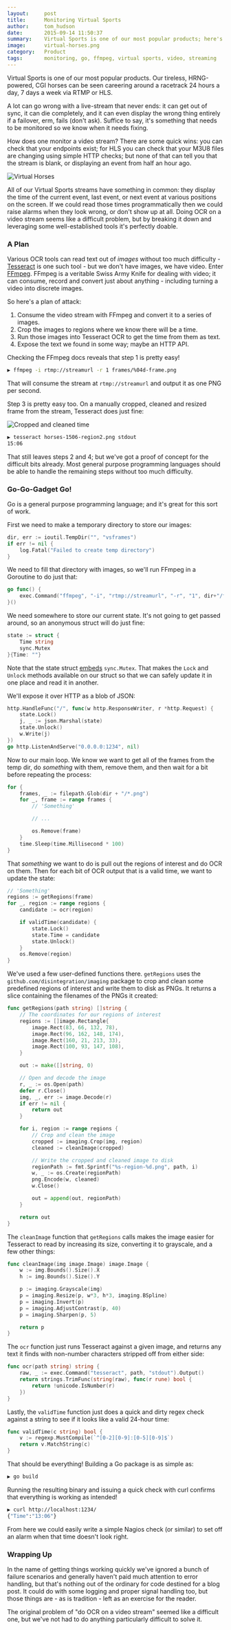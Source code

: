 ```yaml
---
layout:     post
title:      Monitoring Virtual Sports
author:     tom_hudson
date:       2015-09-14 11:50:37
summary:    Virtual Sports is one of our most popular products; here's one of the ways we improved our monitoring of it.
image:      virtual-horses.png
category:   Product
tags:       monitoring, go, ffmpeg, virtual sports, video, streaming
---
```


Virtual Sports is one of our most popular products. Our tireless, HRNG-powered, CGI horses can be seen
careering around a racetrack 24 hours a day, 7 days a week via RTMP or HLS.

A lot can go wrong with a live-stream that never ends: it can get out of sync, it can die completely,
and it can even display the wrong thing entirely if a failover, erm, fails (don't ask). Suffice to say, it's
something that needs to be monitored so we know when it needs fixing.

How does one monitor a video stream? There are some quick wins: you can check that your endpoints exist;
for HLS you can check that your M3U8 files are changing using simple HTTP checks; but none of that
can tell you that the stream is blank, or displaying an event from half an hour ago.

![Virtual Horses](/images/virtual-horses.png)

All of our Virtual Sports streams have something in common: they display the time of the current event,
last event, or next event at various positions on the screen. If we could read those times programmatically
then we could raise alarms when they look wrong, or don't show up at all. Doing OCR on a video stream
seems like a difficult problem, but by breaking it down and leveraging some well-established tools
it's perfectly doable.

### A Plan

Various OCR tools can read text out of *images* without too much difficulty - [Tesseract](https://en.wikipedia.org/wiki/Tesseract_(software)) is one such tool -
but we don't have images, we have video. Enter [FFmpeg](https://www.ffmpeg.org/).
FFmpeg is a veritable Swiss Army Knife for dealing with video; it can consume, record and convert just about anything - including turning a video into discrete images.

So here's a plan of attack:

1. Consume the video stream with FFmpeg and convert it to a series of images.
2. Crop the images to regions where we know there will be a time.
3. Run those images into Tesseract OCR to get the time from them as text.
4. Expose the text we found in some way; maybe an HTTP API.

Checking the FFmpeg docs reveals that step 1 is pretty easy!

~~~ bash
▶ ffmpeg -i rtmp://streamurl -r 1 frames/%04d-frame.png
~~~

That will consume the stream at `rtmp://streamurl` and output it as one PNG per second.

Step 3 is pretty easy too. On a manually cropped, cleaned and resized frame from the stream, Tesseract does just fine:

![Cropped and cleaned time](/images/virtual-horses-1506.png)

~~~ bash
▶ tesseract horses-1506-region2.png stdout
15:06
~~~

That still leaves steps 2 and 4; but we've got a proof of concept for the difficult bits already.
Most general purpose programming languages should be able to handle the remaining steps
without too much difficulty.

### Go-Go-Gadget Go!

Go is a general purpose programming language; and it's great for this sort of work.

First we need to make a temporary directory to store our images:

~~~go
dir, err := ioutil.TempDir("", "vsframes")
if err != nil {
    log.Fatal("Failed to create temp directory")
}
~~~

We need to fill that directory with images, so we'll run FFmpeg in a Goroutine to do just that:

~~~go
go func() {
    exec.Command("ffmpeg", "-i", "rtmp://streamurl", "-r", "1", dir+"/frame-%04d.png").Run()
}()
~~~

We need somewhere to store our current state. It's not going to get passed around, so an anonymous struct will do just fine:

~~~go
state := struct {
    Time string
    sync.Mutex
}{Time: ""}
~~~

Note that the state struct [embeds](https://golang.org/doc/effective_go.html#embedding) `sync.Mutex`.
That makes the `Lock` and `Unlock` methods available on our struct so that we can safely update
it in one place and read it in another.

We'll expose it over HTTP as a blob of JSON:

~~~go
http.HandleFunc("/", func(w http.ResponseWriter, r *http.Request) {
    state.Lock()
    j, _ := json.Marshal(state)
    state.Unlock()
    w.Write(j)
})
go http.ListenAndServe("0.0.0.0:1234", nil)
~~~

Now to our main loop. We know we want to get all of the frames from the temp dir, do
*something* with them, remove them, and then wait for a bit before repeating the process:

~~~go
for {
    frames, _ := filepath.Glob(dir + "/*.png")
    for _, frame := range frames {
        // 'Something'

        // ...

        os.Remove(frame)
    }
    time.Sleep(time.Millisecond * 100)
}
~~~

That *something* we want to do is pull out the regions of interest and do OCR on them.
Then for each bit of OCR output that is a valid time, we want to update the state:

~~~go
// 'Something'
regions := getRegions(frame)
for _, region := range regions {
    candidate := ocr(region)

    if validTime(candidate) {
        state.Lock()
        state.Time = candidate
        state.Unlock()
    }
    os.Remove(region)
}
~~~

We've used a few user-defined functions there. `getRegions` uses the `github.com/disintegration/imaging`
package to crop and clean some predefined regions of interest and write them to disk as PNGs.
It returns a slice containing the filenames of the PNGs it created:

~~~go
func getRegions(path string) []string {
    // The coordinates for our regions of interest
    regions := []image.Rectangle{
        image.Rect(83, 66, 132, 78),
        image.Rect(96, 162, 148, 174),
        image.Rect(160, 21, 213, 33),
        image.Rect(100, 93, 147, 108),
    }

    out := make([]string, 0)

    // Open and decode the image
    r, _ := os.Open(path)
    defer r.Close()
    img, _, err := image.Decode(r)
    if err != nil {
        return out
    }

    for i, region := range regions {
        // Crop and clean the image
        cropped := imaging.Crop(img, region)
        cleaned := cleanImage(cropped)

        // Write the cropped and cleaned image to disk
        regionPath := fmt.Sprintf("%s-region-%d.png", path, i)
        w, _ := os.Create(regionPath)
        png.Encode(w, cleaned)
        w.Close()

        out = append(out, regionPath)
    }

    return out
}
~~~

The `cleanImage` function that `getRegions` calls makes the image easier for Tesseract
to read by increasing its size, converting it to grayscale, and a few other things:

~~~go
func cleanImage(img image.Image) image.Image {
    w := img.Bounds().Size().X
    h := img.Bounds().Size().Y

    p := imaging.Grayscale(img)
    p = imaging.Resize(p, w*3, h*3, imaging.BSpline)
    p = imaging.Invert(p)
    p = imaging.AdjustContrast(p, 40)
    p = imaging.Sharpen(p, 5)

    return p
}
~~~

The `ocr` function just runs Tesseract against a given image, and returns any text it
finds with non-number characters stripped off from either side:

~~~go
func ocr(path string) string {
    raw, _ := exec.Command("tesseract", path, "stdout").Output()
    return strings.TrimFunc(string(raw), func(r rune) bool {
        return !unicode.IsNumber(r)
    })
}
~~~

Lastly, the `validTime` function just does a quick and dirty regex check against a string
to see if it looks like a valid 24-hour time:

~~~go
func validTime(c string) bool {
    v := regexp.MustCompile(`^[0-2][0-9]:[0-5][0-9]$`)
    return v.MatchString(c)
}
~~~

That should be everything! Building a Go package is as simple as:

~~~ bash
▶ go build
~~~

Running the resulting binary and issuing a quick check with curl confirms that everything
is working as intended!

~~~ bash
▶ curl http://localhost:1234/
{"Time":"13:06"}
~~~

From here we could easily write a simple Nagios check (or similar) to set off an alarm when that time
doesn't look right.

### Wrapping Up

In the name of getting things working quickly we've ignored a bunch of failure
scenarios and generally haven't paid much attention to error handling, but that's
nothing out of the ordinary for code destined for a blog post. It could do with
some logging and proper signal handling too, but those things are - as is tradition -
left as an exercise for the reader.

The original problem of "do OCR on a video stream" seemed like a difficult one, but
we've not had to do anything particularly difficult to solve it.
